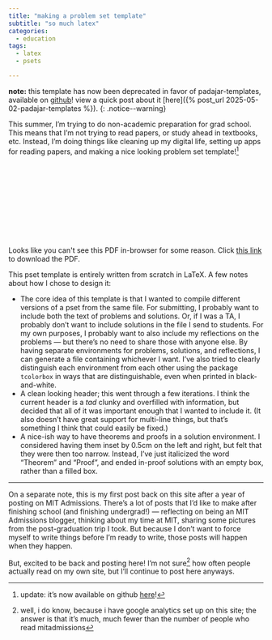 ```yaml
---
title: "making a problem set template"
subtitle: "so much latex"
categories:
  - education
tags:
  - latex
  - psets

---
```

**note:** this template has now been deprecated in favor of padajar-templates, available on [github](https://github.com/padajar/padajar-templates/tree/main)! view a quick post about it [here]({% post_url 2025-05-02-padajar-templates %}).
{: .notice--warning}

This summer, I’m trying to do non-academic preparation for grad school. This means that I’m not trying to read papers, or study ahead in textbooks, etc. Instead, I’m doing things like cleaning up my digital life, setting up apps for reading papers, and making a nice looking problem set template![^1]

<object data="https://padajar.com/assets/docs/pset.pdf" type="application/pdf" width="700px" height="700px">
    <embed src="https://padajar.com/assets/docs/pset.pdf">
        <p>Looks like you can't see this PDF in-browser for some reason. Click <a href="https://padajar.com/assets/docs/pset.pdf">this link</a> to download the PDF.</p>
    </embed>
</object>



This pset template is entirely written from scratch in LaTeX. A few notes about how I chose to design it:

* The core idea of this template is that I wanted to compile different versions of a pset from the same file. For submitting, I probably want to include both the text of problems and solutions. Or, if I was a TA, I probably don’t want to include solutions in the file I send to students. For my own purposes, I probably want to  also include my reflections on the problems — but there’s no need to share those with anyone else. By having separate environments for problems, solutions, and reflections, I can generate a file containing whichever I want. I’ve also tried to clearly distinguish each environment from each other using the package `tcolorbox` in ways that are distinguishable, even when printed in black-and-white. 
* A clean looking header; this went through a few iterations. I think the current header is a *tad* clunky and overfilled with information, but decided that all of it was important enough that I wanted to include it. (It also doesn’t have great support for multi-line things, but that’s something I think that could easily be fixed.)
* A nice-ish way to have theorems and proofs in a solution environment. I considered having them inset by 0.5cm on the left and right, but felt that they were then too narrow. Instead, I’ve just italicized the word “Theorem” and “Proof”, and ended in-proof solutions with an empty box, rather than a filled box. 

---

On a separate note, this is my first post back on this site after a year of posting on MIT Admissions. There’s a lot of posts that I’d like to make after finishing school (and finishing undergrad!) — reflecting on being an MIT Admissions blogger, thinking about my time at MIT, sharing some pictures from the post-graduation trip I took. But because I don’t want to force myself to write things before I’m ready to write, those posts will happen when they happen.

But, excited to be back and posting here! I’m not sure[^2] how often people actually read on my own site, but I’ll continue to post here anyways. 

[^1]: update: it’s now available on github [here](https://github.com/padajar/paolo-pset)!
[^2]: well, i do know, because i have google analytics set up on this site; the answer is that it’s much, much fewer than the number of people who read mitadmissions

